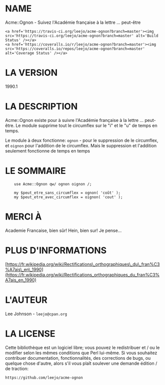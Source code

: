# NAME

Acme::Ognon - Suivez l'Académie française à la lettre ... peut-être

<div>

    <a href='https://travis-ci.org/leejo/acme-ognon?branch=master'><img src='https://travis-ci.org/leejo/acme-ognon?branch=master' alt='Build Status' /></a>
    <a href='https://coveralls.io/r/leejo/acme-ognon?branch=master'><img src='https://coveralls.io/repos/leejo/acme-ognon?branch=master' alt='Coverage Status' /></a>
</div>

# LA VERSION

1990.1

# LA DESCRIPTION

Acme::Ognon existe pour à suivre l'Académie française à la lettre ...
peut-être. Le module supprime tout le circumflex sur le "i" et le "u" de
temps en temps.

Le module à deux fonctionne: `ognon` - pour le suppression de le circumflex,
et `oignon` pour l'addition de le circumflex. Mais le suppression et l'addition
seulement fonctionne de temps en temps

# LE SOMMAIRE

        use Acme::Ognon qw/ ognon oignon /;

        my $peut_etre_sans_circumflex = ognon( 'coût' );
        my $peut_etre_avec_circumflex = oignon( 'cout' );

# MERCI À

Academie Francaise, bien sûr! Hein, bien sur! Je pense...

# PLUS D'INFORMATIONS

[https://fr.wikipedia.org/wiki/Rectifications\_orthographiques\_du\_fran%C3%A7ais\_en\_1990](https://fr.wikipedia.org/wiki/Rectifications_orthographiques_du_fran%C3%A7ais_en_1990)

# L'AUTEUR

Lee Johnson - `leejo@cpan.org`

# LA LICENSE

Cette bibliothèque est un logiciel libre; vous pouvez le redistribuer et / ou
le modifier selon les mêmes conditions que Perl lui-même. Si vous souhaitez
contribuer documentation, fonctionnalités, des corrections de bugs, ou quelque
chose d'autre, alors s'il vous plaît soulever une demande édition / de traction:

    https://github.com/leejo/acme-ognon
